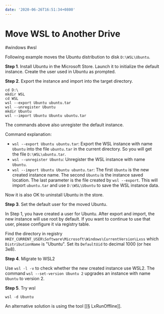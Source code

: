 ```yaml
---
date: '2020-06-26T16:51:34+0800'
---
```


# Move WSL to Another Drive

#windows #wsl

Following example moves the Ubuntu distribution to disk `D:\WSL\Ubuntu`.

<!--more-->

**Step 1**. Install Ubuntu in the Microsoft Store. Launch it to initialize the default instance. Create the user used in Ubuntu as prompted.

**Step 2**. Export the instance and import into the target directory.

```
cd D:\
mkdir WSL
cd WSL
wsl --export Ubuntu ubuntu.tar
wsl --unregister Ubuntu
mkdir Ubuntu
wsl --import Ubuntu Ubuntu ubuntu.tar
```

The commands above also unregister the default instance.

Command explanation:

- `wsl --export Ubuntu ubuntu.tar`: Export the WSL instance with name `Ubuntu` into the file `ubuntu.tar` in the current directory. So you will get the file `D:\WSL\ubuntu.tar`.
- `wsl --unregister Ubuntu`: Unregister the WSL instance with name `Ubuntu`.
- `wsl --import Ubuntu Ubuntu ubuntu.tar`: The first `Ubuntu` is the new created instance name. The second `Ubuntu` is the instance saved location. The last parameter is the file created by `wsl --export`. This will import `ubuntu.tar` and use `D:\WSL\Ubuntu` to save the WSL instance data.

Now it is also OK to uninstall Ubuntu in the store.

**Step 3**. Set the default user for the moved Ubuntu.

In Step 1, you have created a user for Ubuntu. After export and import, the new instance will use root by default. If you want to continue to use that user, please configure it via registry table.

Find the directory in registry `HKEY_CURRENT_USER\Software\Microsoft\Windows\CurrentVersion\Lxss` which `DistributionName` is "Ubuntu". Set its `DefaultUid` to decimal 1000 (or hex 3e8).

**Step 4**. Migrate to WSL2

Use `wsl -l -v` to check whether the new created instance use WSL2. The command `wsl --set-version Ubuntu 2` upgrades an instance with name `Ubuntu` to version 2.

**Step 5**. Try wsl

```
wsl -d Ubuntu
```

An alternative solution is using the tool [[§ LxRunOffline]].
